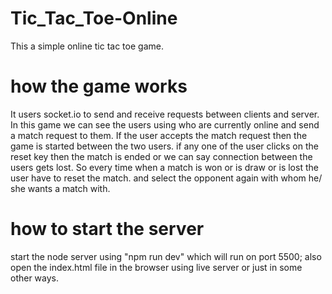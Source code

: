 # Tic_Tac_Toe-Online

This a simple online tic tac toe game. 

# how the game works
It users socket.io to send and receive requests between clients and server.
In this game we can see the users using who are currently online and
send a match request to them. If the user accepts the match request then the game is started between the two users.
if any one of the user clicks on the reset key then the match is ended or we can say connection between the users gets lost. 
So every time when a match is won or is draw or is lost the user have to reset the match.
and select the opponent again with whom he/ she wants a match with.



# how to start the server 

start the node server using "npm run dev" which will run on port 5500;
also open the index.html file in the browser using live server or just in some other ways.
